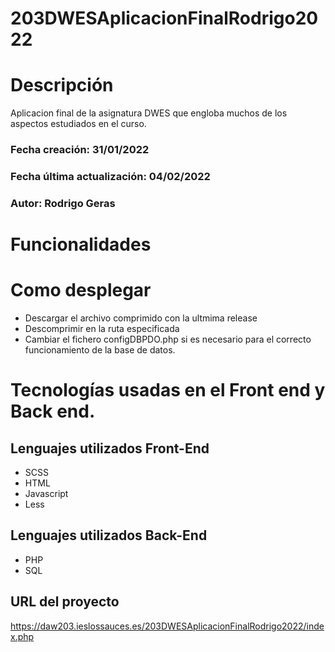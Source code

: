 # 203DWESAplicacionFinalRodrigo2022

# Descripción
Aplicacion final de la asignatura DWES que engloba muchos de los aspectos estudiados en el curso.

### Fecha creación: 31/01/2022
### Fecha última actualización: 04/02/2022
### Autor: Rodrigo Geras

# Funcionalidades

# Como desplegar

* Descargar el archivo comprimido con la ultmima release
* Descomprimir en la ruta especificada
* Cambiar el fichero configDBPDO.php si es necesario para el correcto funcionamiento de la base de datos.

# Tecnologías usadas en el Front end y Back end.

## Lenguajes utilizados Front-End
* SCSS
* HTML
* Javascript
* Less

## Lenguajes utilizados Back-End
* PHP
* SQL

## URL del proyecto
https://daw203.ieslossauces.es/203DWESAplicacionFinalRodrigo2022/index.php
